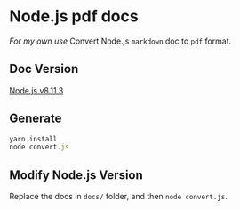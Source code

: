# Node.js pdf docs

*For my own use*
Convert Node.js `markdown` doc to `pdf` format.

## Doc Version

[Node.js v8.11.3](https://nodejs.org/dist/latest-v8.x/docs/api/)

## Generate

``` javascript
yarn install
node convert.js
```

## Modify Node.js Version

Replace the docs in `docs/` folder, and then `node convert.js`.
